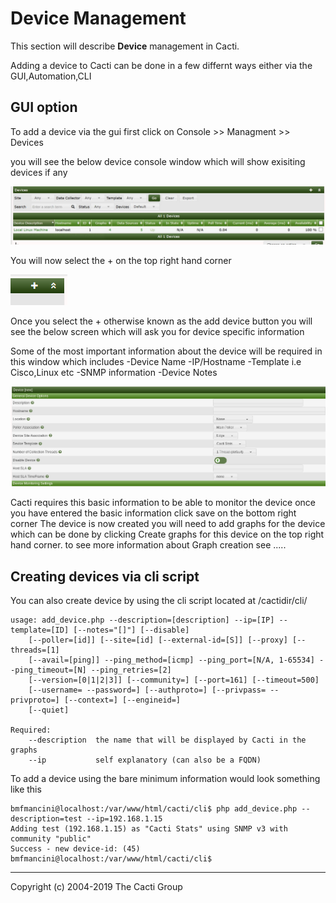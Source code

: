 # Device Management

This section will describe **Device** management in Cacti.

Adding a device to Cacti can be done in a few differnt ways  either via the GUI,Automation,CLI

## GUI option

To add a device via the gui first click on Console >> Managment >> Devices

you will see the below device console window which will show exisiting devices if any

![Device Console](images/Device_console_windows.JPG)

You will now select the + on the top right hand corner

![Add Device Button](images/add_device_button.png)

Once you select the + otherwise known as the add device button you will see the below screen which will ask you for device specific information

Some of the most important information about the device will be required in this window which includes
-Device Name
-IP/Hostname
-Template i.e Cisco,Linux etc
-SNMP information
-Device Notes

![Add Device Info Screen](images/Add_Device_screen.png)

Cacti requires this basic information to be able to monitor the device once you have entered the basic information click save on the bottom right corner
The device is now created you will need to add graphs for the device  which can be done by clicking Create graphs for this device on the top right hand corner.
to see more information about Graph creation see .....

## Creating devices via cli script

You can also create device by using the cli script located at /cactidir/cli/

```console
usage: add_device.php --description=[description] --ip=[IP] --template=[ID] [--notes="[]"] [--disable]
    [--poller=[id]] [--site=[id] [--external-id=[S]] [--proxy] [--threads=[1]
    [--avail=[ping]] --ping_method=[icmp] --ping_port=[N/A, 1-65534] --ping_timeout=[N] --ping_retries=[2]
    [--version=[0|1|2|3]] [--community=] [--port=161] [--timeout=500]
    [--username= --password=] [--authproto=] [--privpass= --privproto=] [--context=] [--engineid=]
    [--quiet]

Required:
    --description  the name that will be displayed by Cacti in the graphs
    --ip           self explanatory (can also be a FQDN)
```

To add a device using the bare minimum information would look something like this

```console
bmfmancini@localhost:/var/www/html/cacti/cli$ php add_device.php --description=test --ip=192.168.1.15
Adding test (192.168.1.15) as "Cacti Stats" using SNMP v3 with community "public"
Success - new device-id: (45)
bmfmancini@localhost:/var/www/html/cacti/cli$
```

---
Copyright (c) 2004-2019 The Cacti Group
